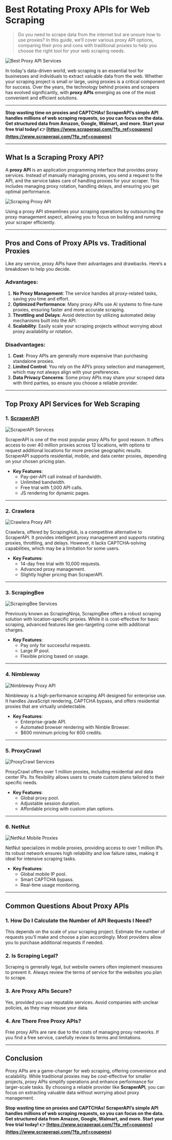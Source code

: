 # Best Rotating Proxy APIs for Web Scraping

> Do you need to scrape data from the internet but are unsure how to use proxies? In this guide, we’ll cover various proxy API options, comparing their pros and cons with traditional proxies to help you choose the right tool for your web scraping needs.

![Best Proxy API Services](https://www.stupidproxy.com/wp-content/uploads/2020/06/Best-Proxy-API-Services.jpg)

In today's data-driven world, web scraping is an essential tool for businesses and individuals to extract valuable data from the web. Whether your scraping project is small or large, using proxies is a critical component for success. Over the years, the technology behind proxies and scrapers has evolved significantly, with **proxy APIs** emerging as one of the most convenient and efficient solutions.

---

**Stop wasting time on proxies and CAPTCHAs! ScraperAPI’s simple API handles millions of web scraping requests, so you can focus on the data. Get structured data from Amazon, Google, Walmart, and more. Start your free trial today! 👉 [https://www.scraperapi.com/?fp_ref=coupons](https://www.scraperapi.com/?fp_ref=coupons)**

---

## What Is a Scraping Proxy API?

A **proxy API** is an application programming interface that provides proxy services. Instead of manually managing proxies, you send a request to the API, and the service takes care of handling proxies for your scraper. This includes managing proxy rotation, handling delays, and ensuring you get optimal performance.

![Scraping Proxy API](https://www.stupidproxy.com/wp-content/uploads/2020/06/Scraping-Proxy-API.jpg)

Using a proxy API streamlines your scraping operations by outsourcing the proxy management aspect, allowing you to focus on building and running your scraper efficiently.

---

## Pros and Cons of Proxy APIs vs. Traditional Proxies

Like any service, proxy APIs have their advantages and drawbacks. Here’s a breakdown to help you decide.

### Advantages:
1. **No Proxy Management**: The service handles all proxy-related tasks, saving you time and effort.
2. **Optimized Performance**: Many proxy APIs use AI systems to fine-tune proxies, ensuring faster and more accurate scraping.
3. **Throttling and Delays**: Avoid detection by utilizing automated delay mechanisms built into the API.
4. **Scalability**: Easily scale your scraping projects without worrying about proxy availability or rotation.

### Disadvantages:
1. **Cost**: Proxy APIs are generally more expensive than purchasing standalone proxies.
2. **Limited Control**: You rely on the API’s proxy selection and management, which may not always align with your preferences.
3. **Data Privacy Concerns**: Some proxy APIs may share your scraped data with third parties, so ensure you choose a reliable provider.

---

## Top Proxy API Services for Web Scraping

### 1. **[ScraperAPI](https://www.scraperapi.com/?fp_ref=coupons)**
![ScraperAPI Services](https://www.stupidproxy.com/wp-content/uploads/2020/06/Scraper-API-Services.jpg)

ScraperAPI is one of the most popular proxy APIs for good reason. It offers access to over 40 million proxies across 12 locations, with options to request additional locations for more precise geographic results. ScraperAPI supports residential, mobile, and data center proxies, depending on your chosen pricing plan.

- **Key Features**:
  - Pay-per-API call instead of bandwidth.
  - Unlimited bandwidth.
  - Free trial with 1,000 API calls.
  - JS rendering for dynamic pages.

---

### 2. **Crawlera**
![Crawlera Proxy API](https://www.stupidproxy.com/wp-content/uploads/2020/06/Crawlera-for-Scraping-services.jpg)

Crawlera, offered by ScrapingHub, is a competitive alternative to ScraperAPI. It provides intelligent proxy management and supports rotating proxies, throttling, and delays. However, it lacks CAPTCHA-solving capabilities, which may be a limitation for some users.

- **Key Features**:
  - 14-day free trial with 10,000 requests.
  - Advanced proxy management.
  - Slightly higher pricing than ScraperAPI.

---

### 3. **ScrapingBee**
![ScrapingBee Services](https://www.stupidproxy.com/wp-content/uploads/2020/06/ScrapinbeeScraping-services.jpg)

Previously known as ScrapingNinja, ScrapingBee offers a robust scraping solution with location-specific proxies. While it is cost-effective for basic scraping, advanced features like geo-targeting come with additional charges.

- **Key Features**:
  - Pay only for successful requests.
  - Large IP pool.
  - Flexible pricing based on usage.

---

### 4. **Nimbleway**
![Nimbleway Proxy API](https://www.stupidproxy.com/wp-content/uploads/2021/10/Nimbleway-Scraping-API.png)

Nimbleway is a high-performance scraping API designed for enterprise use. It handles JavaScript rendering, CAPTCHA bypass, and offers residential proxies that are virtually undetectable.

- **Key Features**:
  - Enterprise-grade API.
  - Automated browser rendering with Nimble Browser.
  - $600 minimum pricing for 600 credits.

---

### 5. **ProxyCrawl**
![ProxyCrawl Services](https://www.stupidproxy.com/wp-content/uploads/2020/06/ProxyCrawl-services.jpg)

ProxyCrawl offers over 1 million proxies, including residential and data center IPs. Its flexibility allows users to create custom plans tailored to their specific needs.

- **Key Features**:
  - Global proxy pool.
  - Adjustable session duration.
  - Affordable pricing with custom plan options.

---

### 6. **NetNut**
![NetNut Mobile Proxies](https://www.stupidproxy.com/wp-content/uploads/2021/10/NetNut-mobile-proxies-min.png)

NetNut specializes in mobile proxies, providing access to over 1 million IPs. Its robust network ensures high reliability and low failure rates, making it ideal for intensive scraping tasks.

- **Key Features**:
  - Global mobile IP pool.
  - Smart CAPTCHA bypass.
  - Real-time usage monitoring.

---

## Common Questions About Proxy APIs

### 1. **How Do I Calculate the Number of API Requests I Need?**
This depends on the scale of your scraping project. Estimate the number of requests you’ll make and choose a plan accordingly. Most providers allow you to purchase additional requests if needed.

### 2. **Is Scraping Legal?**
Scraping is generally legal, but website owners often implement measures to prevent it. Always review the terms of service for the websites you plan to scrape.

### 3. **Are Proxy APIs Secure?**
Yes, provided you use reputable services. Avoid companies with unclear policies, as they may misuse your data.

### 4. **Are There Free Proxy APIs?**
Free proxy APIs are rare due to the costs of managing proxy networks. If you find a free service, carefully review its terms and limitations.

---

## Conclusion

Proxy APIs are a game-changer for web scraping, offering convenience and scalability. While traditional proxies may be cost-effective for smaller projects, proxy APIs simplify operations and enhance performance for larger-scale tasks. By choosing a reliable provider like **ScraperAPI**, you can focus on extracting valuable data without worrying about proxy management.

**Stop wasting time on proxies and CAPTCHAs! ScraperAPI’s simple API handles millions of web scraping requests, so you can focus on the data. Get structured data from Amazon, Google, Walmart, and more. Start your free trial today! 👉 [https://www.scraperapi.com/?fp_ref=coupons](https://www.scraperapi.com/?fp_ref=coupons)**
